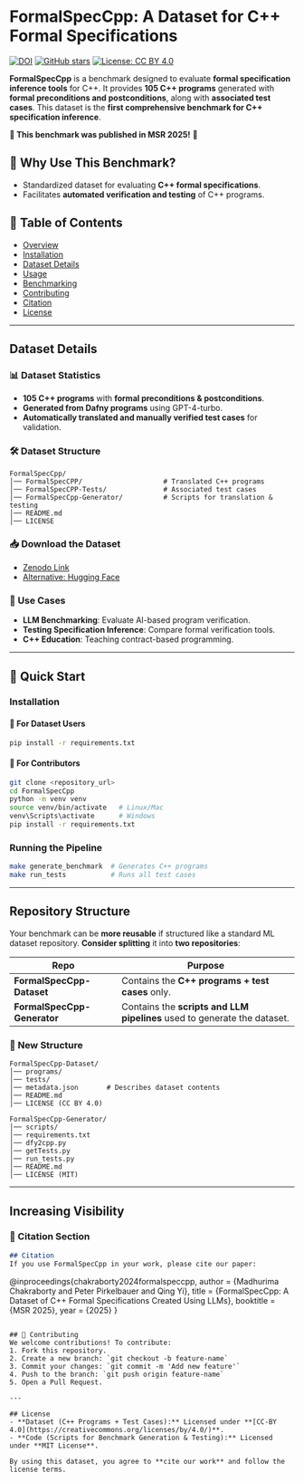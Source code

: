 # FormalSpecCpp: A Dataset for C++ Formal Specifications 

[![DOI](https://zenodo.org/badge/DOI/10.5281/zenodo.#######.svg)](https://doi.org/10.5281/zenodo.#######)
[![GitHub stars](https://img.shields.io/github/stars/yourrepo.svg?style=social)](https://github.com/yourrepo/stargazers)
[![License: CC BY 4.0](https://img.shields.io/badge/license-CC%20BY%204.0-blue.svg)](LICENSE)

**FormalSpecCpp** is a benchmark designed to evaluate **formal specification inference tools** for C++. It provides **105 C++ programs** generated with **formal preconditions and postconditions**, along with **associated test cases**. This dataset is the **first comprehensive benchmark for C++ specification inference**.

**📢 This benchmark was published in MSR 2025!** 🎉

## 🚀 Why Use This Benchmark?
- Standardized dataset for evaluating **C++ formal specifications**.
- Facilitates **automated verification and testing** of C++ programs.

## 📜 Table of Contents
- [Overview](#overview)
- [Installation](#installation)
- [Dataset Details](#dataset-details)
- [Usage](#usage)
- [Benchmarking](#benchmarking)
- [Contributing](#contributing)
- [Citation](#citation)
- [License](#license)

---

## Dataset Details

### 📊 Dataset Statistics
- **105 C++ programs** with **formal preconditions & postconditions**.
- **Generated from Dafny programs** using GPT-4-turbo.
- **Automatically translated and manually verified test cases** for validation.

### 🛠️ Dataset Structure
```
FormalSpecCpp/
│── FormalSpecCPP/                    # Translated C++ programs
│── FormalSpecCPP-Tests/              # Associated test cases
│── FormalSpecCpp-Generator/          # Scripts for translation & testing
│── README.md
│── LICENSE
```

### 📥 Download the Dataset
- [Zenodo Link](https://zenodo.org/records/###)
- [Alternative: Hugging Face](https://huggingface.co/datasets/###)

### 📌 Use Cases
- **LLM Benchmarking**: Evaluate AI-based program verification.
- **Testing Specification Inference**: Compare formal verification tools.
- **C++ Education**: Teaching contract-based programming.

---

## 🚀 Quick Start

### Installation
#### 🔹 **For Dataset Users**
```bash
pip install -r requirements.txt
```
#### 🔹 **For Contributors**
```bash
git clone <repository_url>
cd FormalSpecCpp
python -m venv venv
source venv/bin/activate   # Linux/Mac
venv\Scripts\activate      # Windows
pip install -r requirements.txt
```

### Running the Pipeline
```bash
make generate_benchmark  # Generates C++ programs
make run_tests           # Runs all test cases
```

---

## Repository Structure

Your benchmark can be **more reusable** if structured like a standard ML dataset repository. **Consider splitting** it into **two repositories**:

| Repo | Purpose |
|------|---------|
| **FormalSpecCpp-Dataset** | Contains the **C++ programs + test cases** only. |
| **FormalSpecCpp-Generator** | Contains the **scripts and LLM pipelines** used to generate the dataset. |

### 📌 New Structure
```
FormalSpecCpp-Dataset/
│── programs/
│── tests/
│── metadata.json       # Describes dataset contents
│── README.md
│── LICENSE (CC BY 4.0)

FormalSpecCpp-Generator/
│── scripts/
│── requirements.txt
│── dfy2cpp.py
│── getTests.py
│── run_tests.py
│── README.md
│── LICENSE (MIT)
```

---

## Increasing Visibility

### 📌 Citation Section
```md
## Citation
If you use FormalSpecCpp in your work, please cite our paper:
```
@inproceedings{chakraborty2024formalspeccpp,
  author    = {Madhurima Chakraborty and Peter Pirkelbauer and Qing Yi},
  title     = {FormalSpecCpp: A Dataset of C++ Formal Specifications Created Using LLMs},
  booktitle = {MSR 2025},
  year      = {2025}
}
```

## 🔹 Contributing
We welcome contributions! To contribute:
1. Fork this repository.
2. Create a new branch: `git checkout -b feature-name`
3. Commit your changes: `git commit -m 'Add new feature'`
4. Push to the branch: `git push origin feature-name`
5. Open a Pull Request.

---

## License
- **Dataset (C++ Programs + Test Cases):** Licensed under **[CC-BY 4.0](https://creativecommons.org/licenses/by/4.0/)**.
- **Code (Scripts for Benchmark Generation & Testing):** Licensed under **MIT License**.

By using this dataset, you agree to **cite our work** and follow the license terms.